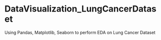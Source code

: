# DataVisualization_LungCancerDataset
Using Pandas, Matplotlib, Seaborn to perform EDA on Lung Cancer Dataset
